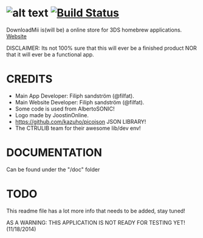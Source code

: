 ![alt text](https://raw.githubusercontent.com/DownloadMii/DownloadMii/master/logo.PNG "Logo") [![Build Status](http://build.filfatstudios.com:8080/buildStatus/icon?job=DownloadMii (3DS))](http://build.filfatstudios.com:8080/job/DownloadMii%20(3DS)/)
===========
DownloadMii is(will be) a online store for 3DS homebrew applications.
[Website](http://downloadmii.filfatstudios.com)

DISCLAIMER: Its not 100% sure that this will ever be a finished product NOR that it will ever be a functional app.


CREDITS
======
* Main App Developer: Filiph sandström (@filfat).
* Main Website Developer: Filiph sandström (@filfat).
* Some code is used from AlbertoSONIC!
* Logo made by JoostinOnline.
* https://github.com/kazuho/picojson JSON LIBRARY!
* The CTRULIB team for their awesome lib/dev env!

DOCUMENTATION
======
Can be found under the "/doc" folder

TODO
======
This readme file has a lot more info that needs to be added, stay tuned!

AS A WARNING: THIS APPLICATION IS NOT READY FOR TESTING YET! (11/18/2014)
